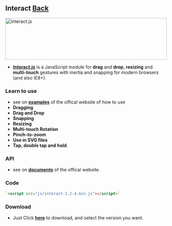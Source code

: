 ## Interact [Back](./../Framework.md)
<a href="http://interactjs.io"><img alt="interact.js" src="https://c4d6f7d727e094887e93-4ea74b676357550bd514a6a5b344c625.ssl.cf2.rackcdn.com/ijs-anim.svg" height="131px" width="100%"></a>

- [**Interact.js**](http://interactjs.io/docs/) is a JavaScript module for **drag** and **drop**, **resizing** and **multi-touch** gestures with inertia and snapping for modern browsers (and also IE8+).

### Learn to use

- see on [**examples**](http://interactjs.io/) of the offical website of how to use 
- **Dragging**
- **Drag and Drop**
- **Snapping**
- **Resizing**
- **Multi-touch Rotation**
- **Pinch-to-zoom**
- **Use in SVG files**
- **Tap, double tap and hold**.

### API

- see on [**documents**](http://interactjs.io/api/) of the offical website.

### Code

```html
`<script src="js/interact-1.2.4.min.js"></script>`
```

### Download

- Just Click [**here**](http://interactjs.io/) to download, and select the version you want.


